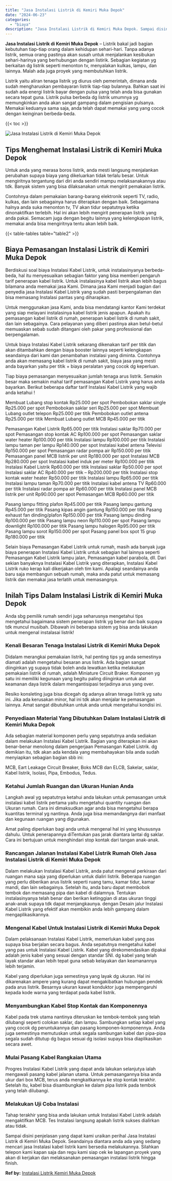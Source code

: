 ```yaml
---
title: "Jasa Instalasi Listrik di Kemiri Muka Depok"
date: "2024-06-23"
categories: 
  - "biaya"
description: "Jasa Instalasi Listrik di Kemiri Muka Depok. Sampai disini penjelasan yang dapat kami uraikan perihal Jasa Instalasi Listrik di Kemiri Muka Depok. Seandainya..."
---
```


**Jasa Instalasi Listrik di Kemiri Muka Depok** – Listrik bakal jadi bagian kebutuhan tiap-tiap orang dalam kehidupan sehari-hari. Tanpa adanya listrik, semua orang pastinya akan susah untuk menjalankan kesibukan sehari-harinya yang berhubungan dengan listirik. Sebagian kegiatan yg berkaitan dg listrik seperti menonton tv, menyalakan kulkas, lampu, dan lainnya. Malah ada juga proyek yang membutuhkan listrik.

Listrik yaitu aliran tenaga listrik yg diurus oleh pemerintah, dimana anda sudah mengharuskan pembayaran listrik tiap-tiap bulannya. Bahkan saat ini sudah ada energi listrik bayar dengan pulsa yang telah anda bisa gunakan secara tepat guna. Listrik pulsa berbeda dg listrik umumnya yg memungkinkan anda akan sangat gampang dalam pengisian pulsanya. Memakai keduanya sama saja, anda telah dapat memakai yang yang cocok dengan keinginan berbeda-beda.

{{< toc >}}

![Jasa Instalasi Listrik di Kemiri Muka Depok](/images/instalasi-listrik-murah27.png)

## Tips Menghemat Instalasi Listrik di Kemiri Muka Depok

Untuk anda yang merasa boros listrik, anda mesti langsung menjalankan perubahan supaya biaya yang dikeluarkan tidak terlalu besar. Untuk mengiritnya tergantung dari diri anda sendiri mampu melaksanakannya atau tdk. Banyak sistem yang bisa dilaksanakan untuk mengirit pemakaian listrik.

Contohnya dalam pemakaian barang-barang elektronik seperti TV, radio, kulkas, dan lain sebagainya harus diterapkan dengan baik. Sebagaimana halnya anda suka menonton tv, TV akan tidur sepatutnya ketika dinonaktifkan terlebih. Hal ini akan lebih mengirit penerapan listrik yang anda pakai. Semacam juga dengan begitu lainnya yang kelengkapan listrik, memakai anda bisa mengiritnya tentu akan lebih baik.

{{< table-tables table="table2" >}}

## Biaya Pemasangan Instalasi Listrik di Kemiri Muka Depok

Berdiskusi soal biaya Instalasi Kabel Listrik, untuk instalasinyanya berbeda-beda, hal itu menyesuaikan sebagian faktor yang bisa memberi pengaruh tarif penerapan kabel listrik. Untuk instalasinya kabel listrik akan lebih bagus bilamana anda memakai jasa Kami. Dimana jasa Kami menjadi bagian dari penyedia jasa Instalasi Kabel Listrik yang sudah pasti berpengalaman dan bisa memasang Instalasi pantas yang diharapkan.

Untuk menggunakan jasa Kami, anda bisa mendatangi kantor Kami terdekat yang siap melayani instalasinya kabel listrik jenis apapun. Apakah itu pemasangan kabel listrik di rumah, penerapan kabel listrik di rumah sakit, dan lain sebagainya. Cara pelayanan yang diberi pastinya akan betul-betul memuaskan sebab sudah ditangani oleh pakar yang professional dan berpengalaman.

Untuk biaya Instalasi Kabel Listrik sekarang dikenakan tarif per titik dan akan ditambahkan dengan biaya booster lainnya seperti kelengkapan seandainya dari kami dan penambahan instalasi yang diminta. Contohnya anda akan memasang kabel listrik di rumah sakit, biaya jasa yang mesti anda bayarkan yaitu per titik + biaya peralatan yang cocok dg keperluan.

Tiap biaya pemasangan menyesuaikan jumlah tenaga arus listrik. Semakin besar maka semakin mahal tarif pemasangan Kabel Listrik yang harus anda bayarkan. Berikut beberapa daftar tarif Instalasi Kabel Listrik yang wajib anda ketahui !

Membuat Lubang stop kontak Rp25.000 per spot Pembobokan saklar single Rp25.000 per spot Pembobokan saklar seri Rp25.000 per spot Membuat Lubang outlet telepon Rp25.000 per titik Pembobokan outlet antena Rp25.000 per titik Membuat Lubang outlet MCB Rp45.000 per titik

Pemasangan Kabel Listrik Rp65.000 per titik Instalasi saklar Rp70.000 per spot Pemasangan stop kontak AC Rp100.000 per spot Pemasangan saklar water heater Rp100.000 per titik Instalasi lampu Rp100.000 per titik Instalasi lampu taman per lampu Rp140.000 per spot Instalasi kabel antena Televisi Rp150.000 per spot Pemasangan radar pompa air Rp150.000 per titik Pemasangan panel MCB listrik per unit Rp180.000 per spot Instalasi MCB Rp280.000 per spot Instalasi kabel induk per meter Rp100.000 per titik Instalasi Kabel Listrik Rp60.000 per titik Instalasi saklar Rp50.000 per spot Instalasi saklar AC Rp40.000 per titik – Rp200.000 per titik Instalasi stop kontak water heater Rp50.000 per titik Instalasi lampu Rp65.000 per titik Instalasi lampu taman Rp70.000 per titik Instalasi kabel antena TV Rp60.000 per titik Instalasi radar pompa air Rp60.000 per titik Instalasi panel MCB listrik per unit Rp90.000 per spot Pemasangan MCB Rp60.000 per titik

Pasang lampu fitting plafon Rp45.000 per titik Pasang lampu gantung Rp45.000 per titik Pasang kipas angin gantung Rp150.000 per titik Pasang exhaust fan dinding/plafon Rp150.000 per titik Pasang lampu dinding Rp100.000 per titik Pasang lampu neon Rp110.000 per spot Pasang lampu downlight Rp100.000 per titik Pasang lampu halogen Rp95.000 per titik Pasang lampu sorot Rp150.000 per spot Pasang panel box spot 15 grup Rp180.000 per titik

Selain biaya Pemasangan Kabel Listrik untuk rumah, masih ada banyak juga biaya penerapan Instalasi Kabel Listrik untuk sebagian hal lainnya seperti Pemasangan Kabel Listrik lampu jalan, Pemasangan kabel parabola, dll. Dari sekian banyaknya Instalasi Kabel Listrik yang diterapkan, Instalasi Kabel Listrik ruko kerap kali dikerjakan oleh tim kami. Apalagi seandainya anda baru saja membangun sebuah rumah, maka anda patut untuk memasang listrik dan memakai jasa terlatih untuk memasangnya.

## Inilah Tips Dalam Instalasi Listrik di Kemiri Muka Depok


Anda sbg pemilik rumah sendiri juga seharusnya mengetahui tips mengetahui bagaimana sistem penerapan listrik yg benar dan baik supaya tdk muncul musibah. Dibawah ini beberapa sistem yg bisa anda lakukan untuk mengenal instalasai listrik!

### Kenali Besaran Tenaga Instalasi Listrik di Kemiri Muka Depok

Didalam merangkai pemakaian listrik, hal penting tips yg anda semestinya diamati adalah mengetahui besaran arus listrik. Ada bagian sangat diinginkan yg supaya tidak boleh anda lewatkan ketika melakukan pemakaian listrik di rumah, adalah Miniature Circuit Braker. Komponen yg satu ini memiliki kegunaan yang begitu paling diinginkan untuk alat keamanan daya listrik dalam mengantisipasi terjadinya arus yang over.

Resiko konsleting juga bisa dicegah dg adanya aliran tenaga listrik yg satu ini. Jika ada kerusakan minor, hal ini tdk akan menjalar ke pemasangan lainnya. Amat sangat dibutuhkan untuk anda untuk mengetahui kondisi ini.

### Penyediaan Material Yang Dibutuhkan Dalam Instalasi Listrik di Kemiri Muka Depok

Ada sebagian material komponen perlu yang sepatutnya anda sediakan dalam melakukan Instalasi Kabel Listrik. Bagian yang diterapkan ini akan benar-benar menolong dalam pengerjaan Pemasangan Kabel Listrik. dg demikian itu, tdk akan ada kendala yang membahayakan bila anda sudah menyiapkan sebagian bagian sbb ini:

MCB, Eart Leakage Circuit Breaker, Boks MCB dan ELCB, Sakelar, saklar, Kabel listrik, Isolasi, Pipa, Embodus, Tedus.

### Ketahui Jumlah Ruangan dan Ukuran Hunian Anda

Langkah awal yg sepatutnya ketahui anda lakukan untuk pemasangan untuk instalasi kabel listrik pertama yaitu mengetahui quantity ruangan dan Ukuran rumah. Cara ini dimaksudkan agar anda bisa mengetahui berapa kuantitas terminal yg nantinya. Anda juga bisa memandangnya dari manfaat dan kegunaan ruangan yang digunakan.

Amat paling diperlukan bagi anda untuk mengenal hal ini yang khususnya dahulu. Untuk penerapannya diTentukan pas jarak diantara lantai dg saklar. Cara ini bertujuan untuk menghindari stop kontak dari tangan anak-anak.

### Rancangan Jalanan Instalasi Kabel Listrik Rumah Oleh Jasa Instalasi Listrik di Kemiri Muka Depok

Dalam melakukan Instalasi Kabel Listrik, anda patut mengenal perkiraan dari ruangan mana saja yang diperlukan untuk dialiri listrik. Beberapa ruangan yang perlu diberikan arus listrik seperti ruang tamu, kamar tidur, kamar mandi, dan lain sebagainya. Setelah itu, anda baru dapat membobok tembok dan memasang pipa dan kabel di dalamnya. Tentukan instalasinyanya telah benar dan berikan ketinggian di atas ukuran tinggi anak-anak supaya tdk dapat menjangkaunya. dengan Desain jalur Instalasi Kabel Listrik yang efektif akan membikin anda lebih gampang dalam mengaplikasikannya.

### Mengenal Kabel Untuk Instalasi Listrik di Kemiri Muka Depok

Dalam pelaksanaan Instalasi Kabel Listrik, memerlukan kabel yang pas supaya bisa berjalan secara bagus. Anda sepatutnya mengetahui kabel yang pas untuk Instalasi Kabel Listrik. Kabel yang direkomendasikan dipakai adalah jenis kabel yang sesuai dengan standar SNI. dg kabel yang telah layak standar akan lebih tepat guna sebab kelayakan dan keamanannya lebih terjamin.

Kabel yang diperlukan juga semestinya yang layak dg ukuran. Hal ini dikarenakan ampere yang kurang dapat mengakibatkan hubungan pendek pada arus listrik. Besarnya ukuran kawat konduktor juga mempengaruhi kepada kode warna yang terdapat pada kabel listrik.

### Menyambungkan Kabel Stop Kontak dan Komponennya

Kabel pada trek utama nantinya diteruskan ke tembok-tembok yang telah dilubangi seperti colokan saklar, dan lampu. Sambungkan setiap kabel yang yang cocok dg peruntukannya dan pasang komponen-komponennya. Anda juga semestinya memutuskan untuk segala sambungan kabel dan pipa-pipa segala sudah ditutup dg bagus sesuai dg isolasi supaya bisa diaplikasikan secara awet.

### Mulai Pasang Kabel Rangkaian Utama

Progres Instalasi Kabel Listrik yang dapat anda lakukan selanjutya ialah mengawali pasang kabel jalanan utama. Untuk pemasangannya bisa anda ukur dari box MCB, terus anda mengkaitkannya ke stop kontak terakhir. Setelah itu, kabel bisa disambungkan ke dalam pipa listrik pada tembok yang telah dilubangi.

### Melakukan Uji Coba Instalasi

Tahap terakhir yang bisa anda lakukan untuk Instalasi Kabel Listrik adalah mengaktifkan MCB. Tes Instalasi langsung apakah listrik sukses dialirkan atau tidak.

Sampai disini penjelasan yang dapat kami uraikan perihal Jasa Instalasi Listrik di Kemiri Muka Depok. Seandainya diantara anda ada yang sedang mencari jasa Instalasi kabel listrik kami bersedia melakukannya. Silahkan telepon kami kapan saja dan regu kami siap cek ke lapangan proyek yang akan di kerjakan dan melaksanakan pemasangan instalasi listrik hingga finish.

**Ref by:** [Instalasi Listrik Kemiri Muka Depok](https://id.wikipedia.org/wiki/Instalasi)
